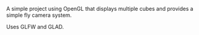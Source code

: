 A simple project using OpenGL that displays multiple cubes and provides a simple fly camera system.

Uses GLFW and GLAD.

